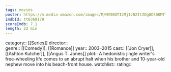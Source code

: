 ```yaml
---
tags: movies
poster: https://m.media-amazon.com/images/M/MV5BOTI2MjIzN2ItZDg0OS00MTlhLWIzMTMtYWI4ZTA0NGE4NDJlXkEyXkFqcGdeQXVyNTA4NzY1MzY@._V1_SX300.jpg
imdbId: tt0369179
scoreImdb: 7.1
length: 22 min
---
```


category:: [[Series]]
director::  
genre:: [[Comedy]], [[Romance]]
year:: 2003–2015
cast:: [[Jon Cryer]], [[Ashton Kutcher]], [[Angus T. Jones]]
plot:: A hedonistic jingle writer's free-wheeling life comes to an abrupt halt when his brother and 10-year-old nephew move into his beach-front house.
watchlist::
rating::
